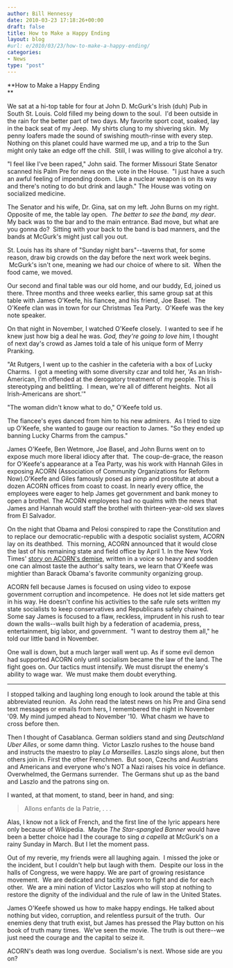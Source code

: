 ```yaml
---
author: Bill Hennessy
date: 2010-03-23 17:18:26+00:00
draft: false
title: How to Make a Happy Ending
layout: blog
#url: e/2010/03/23/how-to-make-a-happy-ending/
categories:
- News
type: "post"
---
```


**How to Make a Happy Ending  
**  


We sat at a hi-top table for four at John D. McGurk's Irish (duh) Pub in South St. Louis. Cold filled my being down to the soul.  I'd been outside in the rain for the better part of two days. My favorite sport coat, soaked, lay in the back seat of my Jeep.  My shirts clung to my shivering skin.  My penny loafers made the sound of swishing mouth-rinse with every step. Nothing on this planet could have warmed me up, and a trip to the Sun might only take an edge off the chill.  Still, I was willing to give alcohol a try.

  


"I feel like I've been raped," John said. The former Missouri State Senator scanned his Palm Pre for news on the vote in the House.  "I just have a such an awful feeling of impending doom.  Like a nuclear weapon is on its way and there's noting to do but drink and laugh." The House was voting on socialized medicine.

  


The Senator and his wife, Dr. Gina, sat on my left. John Burns on my right. Opposite of me, the table lay open.  _The better to see the band, my dear_. My back was to the bar and to the main entrance. Bad move, but what are you gonna do?  Sitting with your back to the band is bad manners, and the bands at McGurk's might just call you out.  

  


St. Louis has its share of "Sunday night bars"--taverns that, for some reason, draw big crowds on the day before the next work week begins.  McGurk's isn't one, meaning we had our choice of where to sit.  When the food came, we moved.

  
Our second and final table was our old home, and our buddy, Ed, joined us there. Three months and three weeks earlier, this same group sat at this table with James O'Keefe, his fiancee, and his friend, Joe Basel.  The O'Keefe clan was in town for our Christmas Tea Party.  O'Keefe was the key note speaker.   
  


On that night in November, I watched O'Keefe closely.  I wanted to see if he knew just how big a deal he was. _God, they're going to love him_, I thought of next day's crowd as James told a tale of his unique form of Merry Pranking.  

  


"At Rutgers, I went up to the cashier in the cafeteria with a box of Lucky Charms.  I got a meeting with some diversity czar and told her, 'As an Irish-American, I'm offended at the derogatory treatment of my people. This is stereotyping and belittling.  I mean, we're all of different heights.  Not all Irish-Americans are short.'" 

  


"The woman didn't know what to do," O'Keefe told us. 

  


The fiancee's eyes danced from him to his new admirers.  As I tried to size up O'Keefe, she wanted to gauge our reaction to James. "So they ended up banning Lucky Charms from the campus."

  


James O'Keefe, Ben Wetmore, Joe Basel, and John Burns went on to expose much more liberal idiocy after that.  The coup-de-grace, the reason for O'Keefe's appearance at a Tea Party, was his work with Hannah Giles in exposing ACORN (Association of Community Organizations for Reform Now).O'Keefe and Giles famously posed as pimp and prostitute at about a dozen ACORN offices from coast to coast. In nearly every office, the employees were eager to help James get government and bank money to open a brothel. The ACORN employees had no qualms with the news that James and Hannah would staff the brothel with thirteen-year-old sex slaves from El Salvador.

  


On the night that Obama and Pelosi conspired to rape the Constitution and to replace our democratic-republic with a despotic socialist system, ACORN lay on its deathbed.  This morning, ACORN announced that it would close the last of his remaining state and field office by April 1. In the New York Times' [story on ACORN's demise](https://www.nytimes.com/2010/03/23/us/23acorn.html?partner=rss&emc=rss), written in a voice so heavy and sodden one can almost taste the author's salty tears, we learn that O'Keefe was mightier than Barack Obama's favorite community organizing group.

  


ACORN fell because James is focused on using video to expose government corruption and incompetence.  He does not let side matters get in his way. He doesn't confine his activities to the safe rule sets written my state socialists to keep conservatives and Republicans safely chained. Some say James is focused to a flaw, reckless, imprudent in his rush to tear down the walls--walls built high by a federation of academia, press, entertainment, big labor, and government.  "I want to destroy them all," he told our little band in November.

  
  


One wall is down, but a much larger wall went up. As if some evil demon had supported ACORN only until socialism became the law of the land. The fight goes on. Our tactics must intensify. We must disrupt the enemy's ability to wage war.  We must make them doubt everything.

  


* * *

  


I stopped talking and laughing long enough to look around the table at this abbreviated reunion.  As John read the latest news on his Pre and Gina send text messages or emails from hers, I remembered the night in November '09. My mind jumped ahead to November '10.  What chasm we have to cross before then.  

  


Then I thought of Casablanca. German soldiers stand and sing _Deutschland Uber Alles_, or some damn thing.  Victor Laszlo rushes to the house band and instructs the maestro to play _La Marseilles_. Laszlo sings alone, but then others join in. First the other Frenchmen.  But soon, Czechs and Austrians and Americans and everyone who's NOT a Nazi raises his voice in defiance. Overwhelmed, the Germans surrender.  The Germans shut up as the band and Laszlo and the patrons sing on.   


  


I wanted, at that moment, to stand, beer in hand, and sing:

  


> Allons enfants de la Patrie, . . .
> 
> 

  
Alas, I know not a lick of French, and the first line of the lyric appears here only because of Wikipedia.  Maybe _The Star-spangled Banner_ would have been a better choice had I the courage to sing _a capella_ at McGurk's on a rainy Sunday in March. But I let the moment pass.   
  


Out of my reverie, my friends were all laughing again.  I missed the joke or the incident, but I couldn't help but laugh with them.  Despite our loss in the halls of Congress, we were happy. We are part of growing resistance movement.  We are dedicated and tacitly sworn to fight and die for each other.  We are a mini nation of Victor Laszlos who will stop at nothing to restore the dignity of the individual and the rule of law in the United States.  

  


James O'Keefe showed us how to make happy endings. He talked about nothing but video, corruption, and relentless pursuit of the truth.  Our enemies deny that truth exist, but James has pressed the Play button on his book of truth many times.  We've seen the movie. The truth is out there--we just need the courage and the capital to seize it.

  


ACORN's death was long overdue.  Socialism's is next. Whose side are you on?

  

